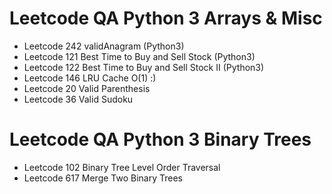 # Leetcode QA Python 3 Arrays & Misc

- Leetcode 242 validAnagram (Python3) 
- Leetcode 121 Best Time to Buy and Sell Stock (Python3)
- Leetcode 122 Best Time to Buy and Sell Stock II (Python3)
- Leetcode 146 LRU Cache O(1) :)
- Leetcode 20 Valid Parenthesis
- Leetcode 36 Valid Sudoku


# Leetcode QA Python 3 Binary Trees

- Leetcode 102 Binary Tree Level Order Traversal
- Leetcode 617 Merge Two Binary Trees
